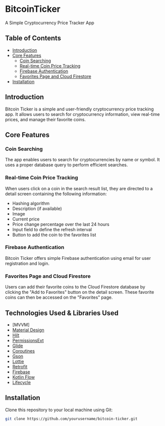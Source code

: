 # BitcoinTicker 

A Simple Cryptocurrency Price Tracker App

## Table of Contents
- [Introduction](#introduction)
- [Core Features](#core-features)
  - [Coin Searching](#coin-searching)
  - [Real-time Coin Price Tracking](#real-time-coin-price-tracking)
  - [Firebase Authentication](#firebase-authentication)
  - [Favorites Page and Cloud Firestore](#my-coins-page-and-cloud-firestore)
- [Installation](#installation)

## Introduction

Bitcoin Ticker is a simple and user-friendly cryptocurrency price tracking app. It allows users to search for cryptocurrency information, view real-time prices, and manage their favorite coins.

## Core Features

### Coin Searching

The app enables users to search for cryptocurrencies by name or symbol. It uses a proper database query to perform efficient searches.

### Real-time Coin Price Tracking

When users click on a coin in the search result list, they are directed to a detail screen containing the following information:
- Hashing algorithm
- Description (if available)
- Image
- Current price
- Price change percentage over the last 24 hours
- Input field to define the refresh interval
- Button to add the coin to the favorites list

### Firebase Authentication

Bitcoin Ticker offers simple Firebase authentication using email for user registration and login.

### Favorites Page and Cloud Firestore

Users can add their favorite coins to the Cloud Firestore database by clicking the "Add to Favorites" button on the detail screen. These favorite coins can then be accessed on the "Favorites" page.

## Technologies Used & Libraries Used

- [MVVM]
- [Material Design](https://developer.android.com/develop/ui/views/theming/look-and-feel)
- [Hilt](https://developer.android.com/training/dependency-injection/hilt-android)
- [PermissionsExt](https://github.com/fondesa/kpermissions)
- [Glide](https://bumptech.github.io/glide)
- [Coroutines](https://developer.android.com/kotlin/coroutines)
- [Gson](https://github.com/google/gson)
- [Lottie](https://github.com/airbnb/lottie-android)
- [Retrofit](https://github.com/square/retrofit)
- [Firebase](https://firebase.google.com)
- [Kotlin Flow](https://developer.android.com/kotlin/flow)
- [Lifecycle](https://developer.android.com/jetpack/androidx/releases/lifecycle)

## Installation

Clone this repository to your local machine using Git:

```bash
git clone https://github.com/yourusername/bitcoin-ticker.git


